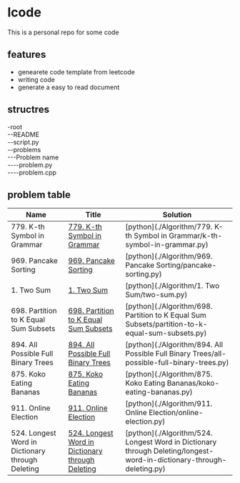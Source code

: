 # lcode
This is a personal repo for some code
## features
* genearete code template from leetcode
* writing code 
* generate a easy to read document

## structres
-root  
--README  
--script.py  
--problems  
---Problem name  
----problem.py  
----problem.cpp  

## problem table
|Name| Title | Solution |
|----|-------|----------|
|779. K-th Symbol in Grammar|[779. K-th Symbol in Grammar](https://leetcode.com/problems/k-th-symbol-in-grammar)|[python](./Algorithm/779. K-th Symbol in Grammar/k-th-symbol-in-grammar.py)|
|969. Pancake Sorting|[969. Pancake Sorting](https://leetcode.com/problems/pancake-sorting)|[python](./Algorithm/969. Pancake Sorting/pancake-sorting.py)|
|1. Two Sum|[1. Two Sum](https://leetcode.com/problems/two-sum)|[python](./Algorithm/1. Two Sum/two-sum.py)|
|698. Partition to K Equal Sum Subsets|[698. Partition to K Equal Sum Subsets](https://leetcode.com/problems/partition-to-k-equal-sum-subsets)|[python](./Algorithm/698. Partition to K Equal Sum Subsets/partition-to-k-equal-sum-subsets.py)|
|894. All Possible Full Binary Trees|[894. All Possible Full Binary Trees](https://leetcode.com/problems/all-possible-full-binary-trees)|[python](./Algorithm/894. All Possible Full Binary Trees/all-possible-full-binary-trees.py)|
|875. Koko Eating Bananas|[875. Koko Eating Bananas](https://leetcode.com/problems/koko-eating-bananas)|[python](./Algorithm/875. Koko Eating Bananas/koko-eating-bananas.py)|
|911. Online Election|[911. Online Election](https://leetcode.com/problems/online-election)|[python](./Algorithm/911. Online Election/online-election.py)|
|524. Longest Word in Dictionary through Deleting|[524. Longest Word in Dictionary through Deleting](https://leetcode.com/problems/longest-word-in-dictionary-through-deleting)|[python](./Algorithm/524. Longest Word in Dictionary through Deleting/longest-word-in-dictionary-through-deleting.py)|
